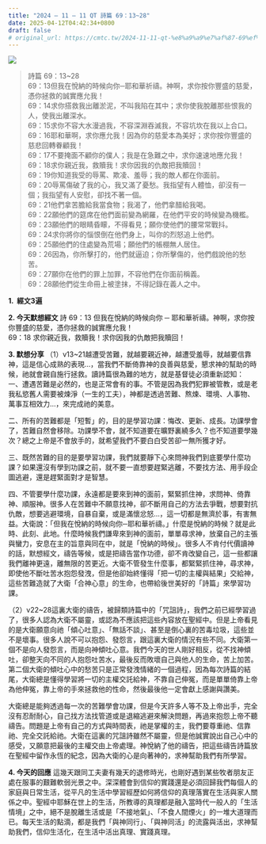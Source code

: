 ```yaml
---
title: "2024 – 11 – 11 QT 詩篇 69：13~28"
date: 2025-04-12T04:42:34+0800
draft: false
# original_url: https://cmtc.tw/2024-11-11-qt-%e8%a9%a9%e7%af%87-69%ef%bc%9a1328
---
```


![](/images/qt.jpg)
> 詩篇 69：13\~28  
> 69：13但我在悅納的時候向你─耶和華祈禱。神啊，求你按你豐盛的慈愛，憑你拯救的誠實應允我！  
> 69：14求你搭救我出離淤泥，不叫我陷在其中；求你使我脫離那些恨我的人，使我出離深水。  
> 69：15求你不容大水漫過我，不容深淵吞滅我，不容坑坎在我以上合口。  
> 69：16耶和華啊，求你應允我！因為你的慈愛本為美好；求你按你豐盛的慈悲回轉眷顧我！  
> 69：17不要掩面不顧你的僕人；我是在急難之中，求你速速地應允我！  
> 69：18求你親近我，救贖我！求你因我的仇敵把我贖回！  
> 69：19你知道我受的辱罵、欺凌、羞辱；我的敵人都在你面前。  
> 69：20辱罵傷破了我的心，我又滿了憂愁。我指望有人體恤，卻沒有一個；我指望有人安慰，卻找不著一個。  
> 69：21他們拿苦膽給我當食物；我渴了，他們拿醋給我喝。  
> 69：22願他們的筵席在他們面前變為網羅，在他們平安的時候變為機檻。  
> 69：23願他們的眼睛昏矇，不得看見；願你使他們的腰常常戰抖。  
> 69：24求你將你的惱恨倒在他們身上，叫你的烈怒追上他們。  
> 69：25願他們的住處變為荒場；願他們的帳棚無人居住。  
> 69：26因為，你所擊打的，他們就逼迫；你所擊傷的，他們戲說他的愁苦。  
> 69：27願你在他們的罪上加罪，不容他們在你面前稱義。  
> 69：28願他們從生命冊上被塗抹，不得記錄在義人之中。

**1.  經文3遍**

**2. 今天默想經文**
詩 69：13 但我在悅納的時候向你 ─ 耶和華祈禱。神啊，求你按你豐盛的慈愛，憑你拯救的誠實應允我！  
69：18 求你親近我，救贖我！求你因我的仇敵把我贖回！

**3. 默想分享**
（1）v13\~21越遭受苦難，就越要親近神，越遭受羞辱，就越要信靠神，這是信心成熟的表現…，當我們不斷倚靠神的良善與慈愛，懇求神的幫助的時候，祂就會親自施行拯救。讀詩篇很為難的地方，就是基督徒必須重新認知：  
一、遭遇苦難是必然的，也是正常會有的事。不管是因為我們犯罪被管教，或是老我私慾舊人需要被煉淨（一生的工夫），神都是透過苦難、熬煉、環境、人事物、萬事互相效力…，來完成祂的美意。

二、所有的苦難都是「短暫」的，目的是學習功課：悔改、更新、成長。功課學會了，苦難自然會移除。功課學不會，就不知道要在曠野裏繞多久？也不知道要學幾次？總之上帝是不會放手的，就希望我們不要白白受苦卻一無所獲才好。

三、既然苦難的目的是要學習功課，我們就要靜下心來問神我們到底要學什麼功課？如果還沒有學到功課之前，就不要一直想要趕緊逃離，不要找方法、用手段企圖逃避，還是趕緊面對才是智慧。

四、不管要學什麼功課，永遠都是要來到神的面前，緊緊抓住神，求問神、倚靠神、順服神。很多人在苦難中不願意找神，卻不斷用自己的方法去爭戰，想要對抗仇敵，想要逃避環境，自暴自棄，或是滿懷忿怒…，這一切都是無濟於事，有害無益。大衛說：「但我在悅納的時候向你─耶和華祈禱。」什麼是悅納的時候？就是此時、此刻、此地。什麼時候我們謙卑來到神的面前，單單尋求神，放棄自己的主張與蠻力，安息在主的旨意與同在中，就是「悅納的時候」。很多人不肯付代價讀神的話，默想經文，禱告等候，或是把禱告當作功德，卻不肯改變自己，這一些都讓我們離神更遠，離無限的苦更近。大衛不管發生什麼事，都緊緊抓住神，尋求神，即使他不斷吐苦水抱怨發洩，但是他卻始終懂得「把一切的主權與結果」交給神，這些苦難造就了大衛「合神心意」的生命，也帶給後世美好的「詩篇」來學習功課。

（2）v22\~28這裏大衛的禱告，被歸類詩篇中的「咒詛詩」，我們之前已經學習過了，很多人認為大衛不屬靈，或認為不應該把這些內容放在聖經中。但是上帝看見的是大衛願意向祂「傾心吐意」、「無話不談」、甚至是倒心裏的苦毒垃圾，這些並不是壞事。很多人說不可以抱怨、發怨言，跟這裏大衛的情況有些不同。大衛第一個不是向人發怨言，而是向神傾吐心意。我們今天的世人剛好相反，從不找神傾吐，卻整天向不同的人抱怨吐苦水，最後反而敗壞自己與他人的生命，苦上加苦。第二個大衛的傾吐心中的愁苦只是正常發洩情緒的一個過程，因為每次詩篇的結尾，大衛總是懂得學習將一切的主權交託給神，不靠自己伸冤，而是單單倚靠上帝為他伸冤，靠上帝的手來拯救他的性命，然後最後他一定會獻上感謝與讚美。

大衛總是能夠透過每一次的苦難學會功課，但是今天許多人等不及上帝出手，完全沒有忍耐耐心，自己找方法找管道或是退縮逃避來解決問題，再過來抱怨上帝不聽禱告。問題是上帝有自己的方式與時間表，祂是掌權的主，我們要尊重祂、信靠祂、完全交託給祂。大衛在這裏的咒詛詩雖然不屬靈，但是他誠實說出自己心中的感受，又願意把最後的主權交由上帝處理。神悅納了他的禱告，把這些禱告詩篇放在聖經中留作永恆的紀念，因為大衛的心是向著神的，求神幫助我們有所學習。

**4. 今天的回應**
這幾天跟同工夫妻有幾天的退修時光，也剛好遇到某些牧者朋友正處在服事的艱難軟弱光景之中。深深體會到信仰的實踐還是必須回歸我們每個人的家庭與日常生活，從平凡的生活中學習經歷如何將信仰的真理落實在生活與家人關係之中。聖經中耶穌在世上的生活，所教導的真理都是融入當時代一般人的「生活情境」之中，絕不是脫離生活或是「不接地氣」、「不食人間煙火」的一堆大道理而已。每天生活的點滴，都是我們「與神同行」、「與神同活」的流露與活出，求神幫助我們，信仰生活化，在生活中活出真理、實踐真理。
